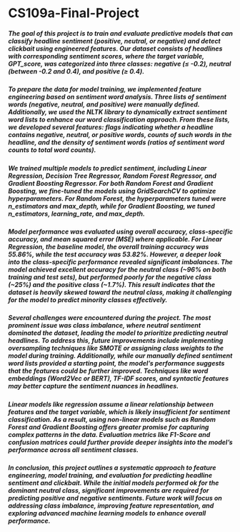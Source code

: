 # CS109a-Final-Project

<div>    
    <h5>
        The goal of this project is to train and evaluate predictive models that can classify headline sentiment (positive, neutral, or negative) and detect clickbait using engineered features. Our dataset consists of headlines with corresponding sentiment scores, where the target variable, GPT_score, was categorized into three classes: negative (≤ -0.2), neutral (between -0.2 and 0.4), and positive (≥ 0.4).
    </h5>
    <h5>
        To prepare the data for model training, we implemented feature engineering based on sentiment word analysis. Three lists of sentiment words (negative, neutral, and positive) were manually defined. Additionally, we used the NLTK library to dynamically extract sentiment word lists to enhance our word classification approach. From these lists, we developed several features: flags indicating whether a headline contains negative, neutral, or positive words, counts of such words in the headline, and the density of sentiment words (ratios of sentiment word counts to total word counts).
    </h5>
    <h5>
       We trained multiple models to predict sentiment, including Linear Regression, Decision Tree Regressor, Random Forest Regressor, and Gradient Boosting Regressor. For both Random Forest and Gradient Boosting, we fine-tuned the models using GridSearchCV to optimize hyperparameters. For Random Forest, the hyperparameters tuned were n_estimators and max_depth, while for Gradient Boosting, we tuned n_estimators, learning_rate, and max_depth. 
    </h5>
     <h5>
        Model performance was evaluated using overall accuracy, class-specific accuracy, and mean squared error (MSE) where applicable. For Linear Regression, the baseline model, the overall training accuracy was 55.86%, while the test accuracy was 53.82%. However, a deeper look into the class-specific performance revealed significant imbalances. The model achieved excellent accuracy for the neutral class (~96% on both training and test sets), but performed poorly for the negative class (~25%) and the positive class (~1.7%). This result indicates that the dataset is heavily skewed toward the neutral class, making it challenging for the model to predict minority classes effectively.
    </h5>
    <h5>
        Several challenges were encountered during the project. The most prominent issue was class imbalance, where neutral sentiment dominated the dataset, leading the model to prioritize predicting neutral headlines. To address this, future improvements include implementing oversampling techniques like SMOTE or assigning class weights to the model during training. Additionally, while our manually defined sentiment word lists provided a starting point, the model’s performance suggests that the features could be further improved. Techniques like word embeddings (Word2Vec or BERT), TF-IDF scores, and syntactic features may better capture the sentiment nuances in headlines.
    </h5>
    <h5>
        Linear models like regression assume a linear relationship between features and the target variable, which is likely insufficient for sentiment classification. As a result, using non-linear models such as Random Forest and Gradient Boosting offers greater promise for capturing complex patterns in the data. Evaluation metrics like F1-Score and confusion matrices could further provide deeper insights into the model’s performance across all sentiment classes.
    </h5>
    <h5>
        In conclusion, this project outlines a systematic approach to feature engineering, model training, and evaluation for predicting headline sentiment and clickbait. While the initial models performed ok for the dominant neutral class, significant improvements are required for predicting positive and negative sentiments. Future work will focus on addressing class imbalance, improving feature representation, and exploring advanced machine learning models to enhance overall performance.
    </h5>
</div>
